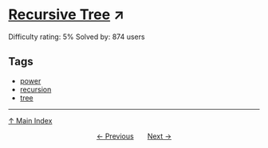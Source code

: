 # [Recursive Tree](https://projecteuler.net/problem=872) ↗️

Difficulty rating: 5%
Solved by: 874 users
## Tags

- [power](../tags/power.md)
- [recursion](../tags/recursion.md)
- [tree](../tags/tree.md)



---

[↑ Main Index](../README.md)


<div align=center><a href='871.md'>← Previous</a> &nbsp;&nbsp; &nbsp;&nbsp;  <a href='873.md'>Next →</a></div>
